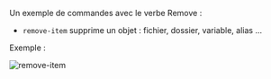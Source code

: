 Un exemple de commandes avec le verbe Remove :

* `remove-item` supprime un objet : fichier, dossier, variable, alias ...

Exemple :

![remove-item](https://user-images.githubusercontent.com/73824294/102187482-51a90980-3eb4-11eb-9e38-efc3fcf2c3f8.PNG)
